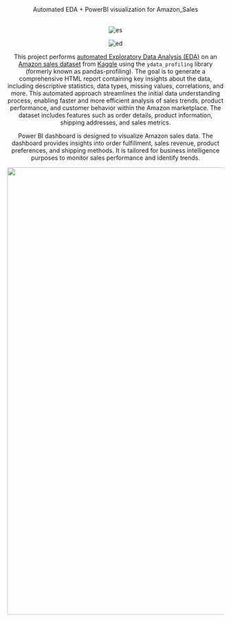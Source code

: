 <div align="center">
Automated EDA + PowerBI visualization for Amazon_Sales 
</div>
<br>
<div align='center'>


![es](https://github.com/user-attachments/assets/b90f6110-dada-4b49-93ce-04d10945916d)

![ed](https://github.com/user-attachments/assets/e2c41ce1-3455-40bc-b057-718816737a32)






This project performs <a href='https://github.com/1adityakadam/Automated_EDA_with_ydata_profiling/blob/main/amazon_sales_analysis.pdf'> automated Exploratory Data Analysis (EDA)</a> on an <a href='https://github.com/1adityakadam/Automated_EDA_with_ydata_profiling/blob/main/amazon_sale_report.csv'>Amazon sales dataset</a> from <a href='https://www.kaggle.com/datasets/thedevastator/unlock-profits-with-e-commerce-sales-data'>Kaggle</a> using the `ydata_profiling` library (formerly known as pandas-profiling).
The goal is to generate a comprehensive HTML report containing key insights about the data, including descriptive statistics, data types, missing values, correlations, and more. 
This automated approach streamlines the initial data understanding process, enabling faster and more efficient analysis of sales trends, product performance, 
and customer behavior within the Amazon marketplace. The dataset includes features such as order details, product information, shipping addresses, and sales metrics.

Power BI dashboard is designed to visualize Amazon sales data. The dashboard provides insights into order fulfillment, sales revenue, product preferences, and shipping methods. It is tailored for business intelligence purposes to monitor sales performance and identify trends.

<a href='https://github.com/1adityakadam/Automated_EDA_with_ydata_profiling/blob/main/amazon_sales_analysis.pdf'>
<img width="1040" src="https://github.com/user-attachments/assets/b06cc253-ce97-48f4-8f10-c5e88f61cbc0" width="600"></a>
</div>






